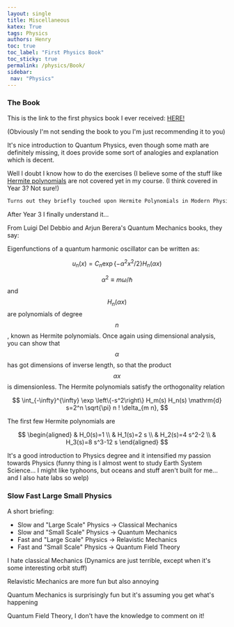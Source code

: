 ```yaml
---
layout: single
title: Miscellaneous
katex: True
tags: Physics
authors: Henry
toc: true
toc_label: "First Physics Book"
toc_sticky: true
permalink: /physics/Book/
sidebar:
 nav: "Physics"
---
```


### The Book

This is the link to the first physics book I ever received: [HERE!](https://www.amazon.com/Modern-Physics-2nd-Randy-Harris/dp/0805303081)

(Obviously I'm not sending the book to you I'm just recommending it to you)

It's nice introduction to Quantum Physics, even though some math are definitely missing, it does provide some sort of analogies and explanation which is decent.

Well I doubt I know how to do the exercises (I believe some of the stuff like [Hermite polynomials](https://en.wikipedia.org/wiki/Hermite_polynomials) are not covered yet in my course. (I think covered in Year 3? Not sure!)

```bash
Turns out they briefly touched upon Hermite Polynomials in Modern Physics course
```

After Year 3 I finally understand it...

From Luigi Del Debbio and Arjun Berera's Quantum Mechanics books, they say: 

Eigenfunctions of a quantum harmonic oscillator can be written as:

$$
u_n(x)=C_n \exp \left\{-\alpha^2 x^2 / 2\right\} H_n(\alpha x)
$$

$$\alpha^2 \equiv m \omega / \hbar$$ and $$H_n(\alpha x)$$ are polynomials of degree $$n$$, known as Hermite polynomials. Once again using dimensional analysis, you can show that $$\alpha$$ has got dimensions of inverse length, so that the product $$\alpha x$$ is dimensionless. The Hermite polynomials satisfy the orthogonality relation

$$
\int_{-\infty}^{\infty} \exp \left\{-s^2\right\} H_m(s) H_n(s) \mathrm{d} s=2^n \sqrt{\pi} n ! \delta_{m n},
$$

The first few Hermite polynomials are

$$
\begin{aligned}
& H_0(s)=1 \\
& H_1(s)=2 s \\
& H_2(s)=4 s^2-2 \\
& H_3(s)=8 s^3-12 s
\end{aligned}
$$

It's a good introduction to Physics degree and it intensified my passion towards Physics (funny thing is I almost went to study Earth System Science... I might like typhoons, but oceans and stuff aren't built for me... and I also hate labs so welp)

### Slow Fast Large Small Physics
A short briefing:
 * Slow and "Large Scale" Physics -> Classical Mechanics  
 * Slow and "Small Scale" Physics -> Quantum Mechanics
 * Fast and "Large Scale" Physics -> Relavistic Mechanics
 * Fast and "Small Scale" Physics -> Quantum Field Theory

I hate classical Mechanics (Dynamics are just terrible, except when it's some interesting orbit stuff)

Relavistic Mechanics are more fun but also annoying

Quantum Mechanics is surprisingly fun but it's assuming you get what's happening

Quantum Field Theory, I don't have the knowledge to comment on it!
